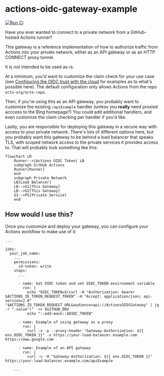 # actions-oidc-gateway-example

[![Run CI](https://github.com/github/actions-oidc-gateway-example/actions/workflows/ci.yml/badge.svg)](https://github.com/github/actions-oidc-gateway-example/actions/workflows/ci.yml)

Have you ever wanted to connect to a private network from a GitHub-hosted Actions runner?

This gateway is a reference implementation of how to authorize traffic from Actions into your private network, either as an API gateway or as an HTTP CONNECT proxy tunnel.

It is *not* intended to be used as-is.

At a minimum, you'd want to customize the claim check for your use case (see [Configuring the OIDC trust with the cloud](https://docs.github.com/en/actions/deployment/security-hardening-your-deployments/about-security-hardening-with-openid-connect#configuring-the-oidc-trust-with-the-cloud) for examples as to what's possible here). The default configuration only allows Actions from the repo `octo-org/octo-repo`.

Then, if you're using this as an API gateway, you probably want to customize the existing `/apiExample` handler (unless you **really** need proxied acccess to the Bing homepage?) You could add additional handlers, and even customize the claim checking per handler if you'd like.

Lastly, you are responsible for deploying this gateway in a secure way with access to your private network. There's lots of different options here, but you probably want this gateway to be behind a load balancer that speaks TLS, with scoped network access to the private services it provides access to. That will probably look something like this:

```mermaid
flowchart LR
    Runner-->|Actions OIDC Token| LB
    subgraph GitHub Actions
    Runner[Runner]
    end
    subgraph Private Network
    LB[Load Balancer]
    LB-->G1[This Gateway]
    LB-->G2[This Gateway]
    G1-->PS[Private Service]
    end
```

## How would I use this?

Once you customize and deploy your gateway, you can configure your Actions workflow to make use of it:

```
...

jobs:
  your_job_name:
    ...
    permissions:
      id-token: write
    steps:
      ...

      - name: Get OIDC token and set OIDC_TOKEN environment variable
        run: |
          echo "OIDC_TOKEN=$(curl -H "Authorization: bearer $ACTIONS_ID_TOKEN_REQUEST_TOKEN" -H "Accept: application/json; api-version=2.0" "$ACTIONS_ID_TOKEN_REQUEST_URL&audience=api://ActionsOIDCGateway" | jq -r ".value")"  >> $GITHUB_ENV
          echo "::add-mask::$OIDC_TOKEN"

      - name: Example of using gateway as a proxy
        run: |
          curl -v -p --proxy-header "Gateway-Authorization: ${{ env.OIDC_TOKEN }}" -x https://your-load-balancer.example.com https://www.google.com

      - name: Example of an API gateway
        run: |
          curl -v -H "Gateway-Authorization: ${{ env.OIDC_TOKEN }}" https://your-load-balancer.example.com/apiExample

    ...
```
